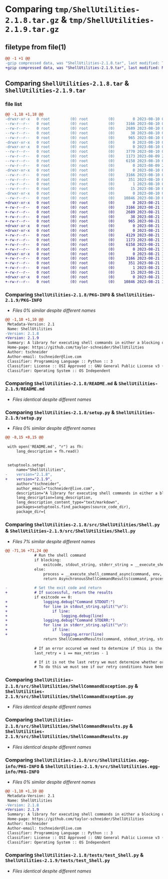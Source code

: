 # Comparing `tmp/ShellUtilities-2.1.8.tar.gz` & `tmp/ShellUtilities-2.1.9.tar.gz`

## filetype from file(1)

```diff
@@ -1 +1 @@
-gzip compressed data, was "ShellUtilities-2.1.8.tar", last modified: Thu Aug 10 00:16:53 2023, max compression
+gzip compressed data, was "ShellUtilities-2.1.9.tar", last modified: Mon Aug 21 18:59:30 2023, max compression
```

## Comparing `ShellUtilities-2.1.8.tar` & `ShellUtilities-2.1.9.tar`

### file list

```diff
@@ -1,18 +1,18 @@
-drwxr-xr-x   0 root         (0) root         (0)        0 2023-08-10 00:16:53.979361 ShellUtilities-2.1.8/
--rw-r--r--   0 root         (0) root         (0)     3166 2023-08-10 00:16:53.979361 ShellUtilities-2.1.8/PKG-INFO
--rw-r--r--   0 root         (0) root         (0)     2689 2023-08-10 00:12:41.000000 ShellUtilities-2.1.8/README.md
--rw-r--r--   0 root         (0) root         (0)       38 2023-08-10 00:16:53.979361 ShellUtilities-2.1.8/setup.cfg
--rw-r--r--   0 root         (0) root         (0)      965 2023-08-10 00:16:48.000000 ShellUtilities-2.1.8/setup.py
-drwxr-xr-x   0 root         (0) root         (0)        0 2023-08-10 00:16:53.977361 ShellUtilities-2.1.8/src/
-drwxr-xr-x   0 root         (0) root         (0)        0 2023-08-10 00:16:53.978361 ShellUtilities-2.1.8/src/ShellUtilities/
--rw-r--r--   0 root         (0) root         (0)     3770 2023-08-10 00:12:41.000000 ShellUtilities-2.1.8/src/ShellUtilities/Shell.py
--rw-r--r--   0 root         (0) root         (0)     1173 2023-08-09 20:33:01.000000 ShellUtilities-2.1.8/src/ShellUtilities/ShellCommandException.py
--rw-r--r--   0 root         (0) root         (0)     6158 2023-08-10 00:12:41.000000 ShellUtilities-2.1.8/src/ShellUtilities/ShellCommandResults.py
--rw-r--r--   0 root         (0) root         (0)        0 2023-08-09 20:33:01.000000 ShellUtilities-2.1.8/src/ShellUtilities/__init__.py
-drwxr-xr-x   0 root         (0) root         (0)        0 2023-08-10 00:16:53.978361 ShellUtilities-2.1.8/src/ShellUtilities.egg-info/
--rw-r--r--   0 root         (0) root         (0)     3166 2023-08-10 00:16:53.000000 ShellUtilities-2.1.8/src/ShellUtilities.egg-info/PKG-INFO
--rw-r--r--   0 root         (0) root         (0)      351 2023-08-10 00:16:53.000000 ShellUtilities-2.1.8/src/ShellUtilities.egg-info/SOURCES.txt
--rw-r--r--   0 root         (0) root         (0)        1 2023-08-10 00:16:53.000000 ShellUtilities-2.1.8/src/ShellUtilities.egg-info/dependency_links.txt
--rw-r--r--   0 root         (0) root         (0)       15 2023-08-10 00:16:53.000000 ShellUtilities-2.1.8/src/ShellUtilities.egg-info/top_level.txt
-drwxr-xr-x   0 root         (0) root         (0)        0 2023-08-10 00:16:53.978361 ShellUtilities-2.1.8/tests/
--rw-r--r--   0 root         (0) root         (0)    10846 2023-08-10 00:12:41.000000 ShellUtilities-2.1.8/tests/test_Shell.py
+drwxr-xr-x   0 root         (0) root         (0)        0 2023-08-21 18:59:30.138589 ShellUtilities-2.1.9/
+-rw-r--r--   0 root         (0) root         (0)     3166 2023-08-21 18:59:30.138589 ShellUtilities-2.1.9/PKG-INFO
+-rw-r--r--   0 root         (0) root         (0)     2689 2023-08-21 18:39:49.000000 ShellUtilities-2.1.9/README.md
+-rw-r--r--   0 root         (0) root         (0)       38 2023-08-21 18:59:30.138589 ShellUtilities-2.1.9/setup.cfg
+-rw-r--r--   0 root         (0) root         (0)      965 2023-08-21 18:58:38.000000 ShellUtilities-2.1.9/setup.py
+drwxr-xr-x   0 root         (0) root         (0)        0 2023-08-21 18:59:30.137589 ShellUtilities-2.1.9/src/
+drwxr-xr-x   0 root         (0) root         (0)        0 2023-08-21 18:59:30.137589 ShellUtilities-2.1.9/src/ShellUtilities/
+-rw-r--r--   0 root         (0) root         (0)     4129 2023-08-21 18:52:17.000000 ShellUtilities-2.1.9/src/ShellUtilities/Shell.py
+-rw-r--r--   0 root         (0) root         (0)     1173 2023-08-21 18:39:49.000000 ShellUtilities-2.1.9/src/ShellUtilities/ShellCommandException.py
+-rw-r--r--   0 root         (0) root         (0)     6158 2023-08-21 18:39:49.000000 ShellUtilities-2.1.9/src/ShellUtilities/ShellCommandResults.py
+-rw-r--r--   0 root         (0) root         (0)        0 2023-08-21 18:39:49.000000 ShellUtilities-2.1.9/src/ShellUtilities/__init__.py
+drwxr-xr-x   0 root         (0) root         (0)        0 2023-08-21 18:59:30.138589 ShellUtilities-2.1.9/src/ShellUtilities.egg-info/
+-rw-r--r--   0 root         (0) root         (0)     3166 2023-08-21 18:59:30.000000 ShellUtilities-2.1.9/src/ShellUtilities.egg-info/PKG-INFO
+-rw-r--r--   0 root         (0) root         (0)      351 2023-08-21 18:59:30.000000 ShellUtilities-2.1.9/src/ShellUtilities.egg-info/SOURCES.txt
+-rw-r--r--   0 root         (0) root         (0)        1 2023-08-21 18:59:30.000000 ShellUtilities-2.1.9/src/ShellUtilities.egg-info/dependency_links.txt
+-rw-r--r--   0 root         (0) root         (0)       15 2023-08-21 18:59:30.000000 ShellUtilities-2.1.9/src/ShellUtilities.egg-info/top_level.txt
+drwxr-xr-x   0 root         (0) root         (0)        0 2023-08-21 18:59:30.138589 ShellUtilities-2.1.9/tests/
+-rw-r--r--   0 root         (0) root         (0)    10846 2023-08-21 18:39:49.000000 ShellUtilities-2.1.9/tests/test_Shell.py
```

### Comparing `ShellUtilities-2.1.8/PKG-INFO` & `ShellUtilities-2.1.9/PKG-INFO`

 * *Files 0% similar despite different names*

```diff
@@ -1,10 +1,10 @@
 Metadata-Version: 2.1
 Name: ShellUtilities
-Version: 2.1.8
+Version: 2.1.9
 Summary: A library for executing shell commands in either a blocking or non-blocking way.
 Home-page: https://github.com/taylor-schneider/ShellUtilities
 Author: tschneider
 Author-email: tschneider@live.com
 Classifier: Programming Language :: Python :: 3
 Classifier: License :: OSI Approved :: GNU General Public License v3 (GPLv3)
 Classifier: Operating System :: OS Independent
```

### Comparing `ShellUtilities-2.1.8/README.md` & `ShellUtilities-2.1.9/README.md`

 * *Files identical despite different names*

### Comparing `ShellUtilities-2.1.8/setup.py` & `ShellUtilities-2.1.9/setup.py`

 * *Files 0% similar despite different names*

```diff
@@ -8,15 +8,15 @@
 
 with open('README.md', "r") as fh:
     long_description = fh.read()
 
 
 setuptools.setup(
     name="ShellUtilities",
-    version="2.1.8",
+    version="2.1.9",
     author="tschneider",
     author_email="tschneider@live.com",
     description="A library for executing shell commands in either a blocking or non-blocking way.",
     long_description=long_description,
     long_description_content_type="text/markdown",
     packages=setuptools.find_packages(source_code_dir),
     package_dir={
```

### Comparing `ShellUtilities-2.1.8/src/ShellUtilities/Shell.py` & `ShellUtilities-2.1.9/src/ShellUtilities/Shell.py`

 * *Files 7% similar despite different names*

```diff
@@ -71,16 +71,24 @@
             # Run the shell command
             if blocking:
                 exitcode, stdout_string, stderr_string = __execute_shell_command(command, env, cwd, executable)
             else:
                 process = __execute_shell_command_async(command, env, cwd, executable)
                 return AsynchronousShellCommandResults(command, process, async_buffer_funcs)
 
-            # Set the exit code and return
+            # If successful, return the results
             if exitcode == 0:
+                logging.debug("Command STDOUT:")
+                for line in stdout_string.split("\n"):
+                    if line:
+                        logging.debug(line)
+                logging.debug("Command STDERR:")
+                for line in stderr_string.split("\n"):
+                    if line:
+                        logging.error(line)
                 return ShellCommandResults(command, stdout_string, stderr_string, exitcode)
 
             # If an error occured we need to determine if this is the last retry attempt
             last_retry = i == max_retries - 1
 
             # If it is not the last retry we must determine whether or not we can ignore the error
             # To do this we must see if our retry conditions have been satisfied
```

### Comparing `ShellUtilities-2.1.8/src/ShellUtilities/ShellCommandException.py` & `ShellUtilities-2.1.9/src/ShellUtilities/ShellCommandException.py`

 * *Files identical despite different names*

### Comparing `ShellUtilities-2.1.8/src/ShellUtilities/ShellCommandResults.py` & `ShellUtilities-2.1.9/src/ShellUtilities/ShellCommandResults.py`

 * *Files identical despite different names*

### Comparing `ShellUtilities-2.1.8/src/ShellUtilities.egg-info/PKG-INFO` & `ShellUtilities-2.1.9/src/ShellUtilities.egg-info/PKG-INFO`

 * *Files 0% similar despite different names*

```diff
@@ -1,10 +1,10 @@
 Metadata-Version: 2.1
 Name: ShellUtilities
-Version: 2.1.8
+Version: 2.1.9
 Summary: A library for executing shell commands in either a blocking or non-blocking way.
 Home-page: https://github.com/taylor-schneider/ShellUtilities
 Author: tschneider
 Author-email: tschneider@live.com
 Classifier: Programming Language :: Python :: 3
 Classifier: License :: OSI Approved :: GNU General Public License v3 (GPLv3)
 Classifier: Operating System :: OS Independent
```

### Comparing `ShellUtilities-2.1.8/tests/test_Shell.py` & `ShellUtilities-2.1.9/tests/test_Shell.py`

 * *Files identical despite different names*

